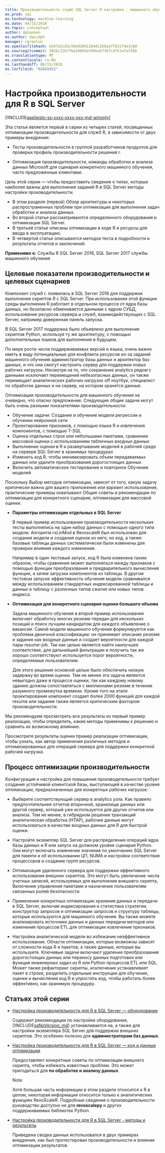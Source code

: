 ```yaml
---
title: Производительность служб SQL Server R настройке - машинного обучения служб SQL Server
ms.prod: sql
ms.technology: machine-learning
ms.date: 04/15/2018
ms.topic: conceptual
author: dphansen
ms.author: davidph
manager: cgronlun
ms.openlocfilehash: e547e2cd3c50e020d1164dc2b8aaffb31f4e3cb8
ms.sourcegitcommit: 3026c22b7fba19059a769ea5f367c4f51efaf286
ms.translationtype: MT
ms.contentlocale: ru-RU
ms.lasthandoff: 06/15/2019
ms.locfileid: "62641652"
---
```

# <a name="performance-tuning-for-r-in-sql-server"></a>Настройка производительности для R в SQL Server
[!INCLUDE[appliesto-ss-xxxx-xxxx-xxx-md-winonly](../../includes/appliesto-ss-xxxx-xxxx-xxx-md-winonly.md)]

Эта статья является первой в серии из четырех статей, посвященных оптимизации производительности для служб R, в зависимости от двух примеры внедрения:

- Тесты производительности в группой разработчиков продуктов для проверки профиль производительности решений r.

- Оптимизация производительности, команды обработки и анализа данных Microsoft для сценария конкретного машинного обучения, часто предложенные клиентами.

Цель этой серии — чтобы предоставить сведения о типах, которые наиболее важны для выполнения заданий R в SQL Server методы настройки производительности.

+ В этом разделе (первой) Обзор архитектуры и некоторых распространенных проблем при оптимизации для выполнения задач обработки и анализа данных.
+ Во второй статье рассматриваются определенного оборудования и оптимизации SQL Server.
+ В третьей статье описаны оптимизации в коде R и ресурсы для ввода в эксплуатацию.
+ В четвертой статье описывается методов теста в подробности и результаты отчетов и заключений.

**Применимо к:** Службы R SQL Server 2016, SQL Server 2017 службы машинного обучения

## <a name="performance-goals-and-targeted-scenarios"></a>Целевые показатели производительности и целевых сценариев

Компонент служб r. появилась в SQL Server 2016 для поддержки выполнения скриптов R с SQL Server. При использовании этой функции среды выполнения R работает в отдельном процессе от ядра базы данных, но безопасно обменивается данными с ядром СУБД, использование ресурсов сервера и служб, взаимодействующих с SQL Server, например доверенная панель запуска.

В SQL Server 2017 поддержка было объявлено для выполнения скриптов Python, используя ту же архитектуру, с помощью дополнительных языков для выполнения в будущем.

По мере роста числа поддерживаемых версий и языка, очень важно иметь в виду потенциальные для конфликта ресурсов из-за заданий машинного обучения администратор базы данных и архитектор баз данных, и что они смогут настроить сервер для поддержки новых рабочих нагрузок. Несмотря на то, что сохранение analytics рядом с данными исключает перемещений небезопасных данных, он также перемещает аналитических рабочих нагрузок off ноутбук, специалист по обработке данных и на сервер, на котором хранятся данные.

Оптимизация производительности для машинного обучения не очевидно, что опасно предложение. Следующие общие задачи могут быть очень разными показателями производительности:

- Обучение задачи: Создание и обучение модели регрессии и обучении нейронной сети
- Проектирование признаков, с помощью языка R и извлечения компонентов, с помощью T-SQL
- Оценка отдельных строк или небольшими пакетами, сравнение массовой оценки с использованием табличных входных данных
- Выполнение оценки в R и развертывание моделей в рабочей среде на сервере SQL Server в хранимых процедурах
- Изменить код R, чтобы минимизировать объем передаваемых данных или удалите преобразования дорогостоящих данных
- Включить автоматическое тестирование и повторное Обучение моделей

Поскольку Выбор методов оптимизации, зависит от того, какую задачу критически важна для вашего приложения или вариант использования, практические примеры охватывают Общие советы и рекомендации по оптимизации для конкретного сценария, оптимизации для массовой оценки.

+ **Параметры оптимизации отдельных в SQL Server**

    В первый пример использования производительности нескольких тесты выполнялись на один набор данных с помощью одного типа модели. Алгоритм rxLinMod в RevoscaleR был использован для создания модели и создания оценок из него, но код, а также базовые таблицы данных систематически были изменены для проверки влияния каждого изменения.

    Например в один тестовый запуск, код R была изменена таким образом, чтобы сравнение может выполняться между признаков с помощью функции преобразования и предварительного вычисления функции, а затем загрузки компонентов из таблицы. В другом тестовом запуске эффективность обучения модели сравнивался между использованием стандартных индексированной таблицы и данных в таблицу с различных типов сжатия или новых типов индекса.

+ **Оптимизация для конкретного сценария оценки большого объема**

    Задача машинного обучения в второй пример использования включает обработку многих резюме передан для нескольких позиций и поиск лучшим кандидатом для каждого объявление о вакансии. Самой модели машинного обучения формулируется как проблема двоичной классификации: он принимает описание резюме и задания как входные данные и создает вероятности для каждой пары resume-job. Так как целью является найти наилучшее соответствие, для дальнейшей фильтрации и получить так же хорошо соответствуют используется порог вероятности, определяемые пользователем.

    Для этого решения основной целью было обеспечить низкую задержку во время оценки. Тем не менее эта задача является невыгодно даже в процессе оценки, так как каждому новому зданию должны сопоставляться с миллионами резюме в течение разумного промежутка времени. Кроме того на этапе проектирования компонент создает более 2000 функций для каждой resume или задания также является критическим фактором производительности.

Мы рекомендуем просмотреть все результаты из первый пример реализации, чтобы определить, какие методы применимы к решению и сравнить их возможному влиянию.

Просмотрите результаты оценки пример реализации оптимизации, чтобы узнать, как автор применения различных методов и оптимизированных для операций сервера для поддержки конкретной рабочей нагрузки.

## <a name="performance-optimization-process"></a>Процесс оптимизации производительности

Конфигурация и настройка для повышения производительности требует создания устойчивой клиентской базы, выступающей в качестве уровня оптимизации, предназначенных для конкретных рабочих нагрузок:

- Выберите соответствующий сервер в analytics узла. Как правило предпочтительнее отчетов вторичной, хранилище данных или другой сервер, который уже используется для других отчетов или анализа. Тем не менее, в гибридном решении транзакций аналитическая обработка (HTAP), рабочие данные могут использоваться в качестве входных данных для R для быстрой оценки.

- Настройте экземпляр SQL Server для распределения операций ядра базы данных и R или запуск на должном уровне сценария Python. Они могут включать изменение значения по умолчанию SQL Server для памяти и об использовании ЦП, NUMA и настройки соответствия процессоров и создание групп ресурсов.

- Оптимизация удаленного сервера для поддержки эффективного использования внешних скриптов. Это могут быть увеличение числа учетных записей, используемых для выполнения внешнего скрипта, Включение управления пакетами и назначение пользователям связанных ролей безопасности.

- Применение конкретных оптимизации хранения данных и передачи в SQL Server, включая индексирования и статистика стратегии, конструктор запросов и оптимизации запросов и структуру таблицы, которые используются для машинного обучения. Вы также можете анализировать источники данных и данных передачи методов или изменения процессов ETL для оптимизации извлечения признаков.

- Настройки аналитической модели во избежание неэффективное использование. Области оптимизации, которые возможны зависят от сложности кода R и пакетов, а также данные, которые вы используете. Ключевые задачи включают удаление преобразования дорогостоящих данных или переносу данных подготовки или функция инженерных задач из R или Python процессов ETL или SQL. Может также рефакторинг скрипты, исключение устанавливает пакет в строке, разделить отдельные инструкции для обучения, оценки и вычисления код R и упростить код, чтобы работать более эффективно, как хранимую процедуру.

## <a name="articles-in-this-series"></a>Статьях этой серии

+ [Настройка производительности для R в SQL Server — оборудование](../r/sql-server-configuration-r-services.md)

    Содержит рекомендации по настройке оборудования, [!INCLUDE[ssNoVersion_md](../../includes/ssnoversion-md.md)] устанавливается на, а также для настройки экземпляра SQL Server для поддержки внешних скриптов. Это особенно полезно для **администраторам баз данных**.

+ [Настройка производительности для R в SQL Server — код и данные оптимизации](../r/r-and-data-optimization-r-services.md)

    Предоставляет конкретные советы по оптимизации внешнего скрипта, чтобы избежать известных проблем. Это может пригодиться для **по обработке и анализу данных**.

    > [!NOTE]
    > Хотя большая часть информации в этом разделе относится к R в целом, некоторая информация относится только к аналитических функциях RevoScaleR. Подробные сведения о производительности руководство доступно не для **revoscalepy** и других поддерживаемых библиотек Python.
    >

+ [Настройка производительности для R в SQL Server - методы и результаты](../r/performance-case-study-r-services.md)

    Приведена сводка данных использовался в двух примерах внедрения, как был протестирован производительности и влияние оптимизации результатов.
